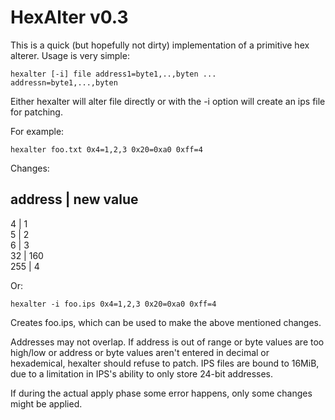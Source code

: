 
HexAlter v0.3
=============

This is a quick (but hopefully not dirty) implementation of a primitive hex alterer.  Usage
is very simple:

    hexalter [-i] file address1=byte1,..,byten ... addressn=byte1,...,byten

Either hexalter will alter file directly or with the -i option will create an ips file for
patching.

For example:

    hexalter foo.txt 0x4=1,2,3 0x20=0xa0 0xff=4

Changes:

address | new value
-------------------
4       | 1  
5       | 2  
6       | 3  
32      | 160  
255     | 4  

Or:

    hexalter -i foo.ips 0x4=1,2,3 0x20=0xa0 0xff=4

Creates foo.ips, which can be used to make the above mentioned changes.

Addresses may not overlap.  If address is out of range or byte values are too high/low or
address or byte values aren't entered in decimal or hexademical, hexalter should refuse
to patch.  IPS files are bound to 16MiB, due to a limitation in IPS's ability to only
store 24-bit addresses.

If during the actual apply phase some error happens, only some changes might be applied.
